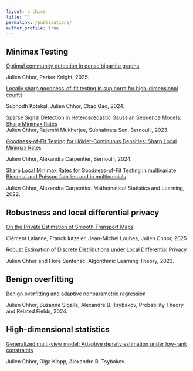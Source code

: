 ```yaml
---
layout: archive
title: ""
permalink: /publications/
author_profile: true
---
```



## Minimax Testing 

[Optimal community detection in dense bipartite graphs](https://arxiv.org/abs/2505.18372)

Julien Chhor, Parker Knight, 2025.

[Locally sharp goodness-of-fit testing in sup norm for high-dimensional counts](https://arxiv.org/abs/2409.08871)

Subhodh Kotekal, Julien Chhor, Chao Gao, 2024.

[Sparse Signal Detection in Heteroscedastic Gaussian Sequence Models: Sharp Minimax Rates](https://arxiv.org/abs/2211.08580)  
Julien Chhor, Rajarshi Mukherjee, Subhabrata Sen. Bernoulli, 2023.

[Goodness-of-Fit Testing for Hölder-Continuous Densities: Sharp Local Minimax Rates](https://arxiv.org/abs/2109.04346) 

Julien Chhor, Alexandra Carpentier, Bernoulli, 2024.


[Sharp Local Minimax Rates for Goodness-of-Fit Testing in multivariate Binomial and Poisson families and in multinomials](https://ems.press/journals/msl/articles/8015868)

Julien Chhor, Alexandra Carpentier. Mathematical Statistics and Learning, 2022.


## Robustness and local differential privacy
[On the Private Estimation of Smooth Transport Maps](https://arxiv.org/abs/2502.01168)

Clément Lalanne, Franck Iutzeler, Jean-Michel Loubes, Julien Chhor, 2025

[Robust Estimation of Discrete Distributions under Local Differential Privacy](https://arxiv.org/abs/2202.06825)  

Julien Chhor and Flore Sentenac. Algorithmic Learning Theory, 2023.



## Benign overfitting

[Benign overfitting and adaptive nonparametric regression](https://arxiv.org/abs/2206.13347) 

Julien Chhor, Suzanne Sigalla, Alexandre B. Tsybakov, Probability Theory and Related Fields, 2024.

## High-dimensional statistics

[Generalized multi-view model: Adaptive density estimation under low-rank constraints](https://arxiv.org/abs/2404.17209)

Julien Chhor, Olga Klopp, Alexandre B. Tsybakov.

